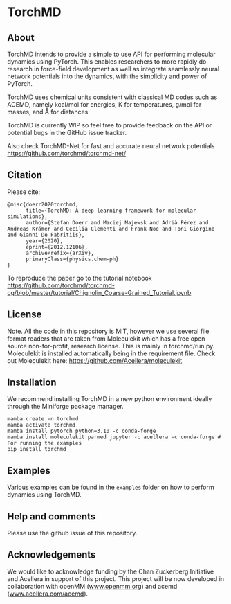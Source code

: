 # TorchMD

## About

TorchMD intends to provide a simple to use API for performing molecular dynamics using PyTorch. This enables researchers to more rapidly do research in force-field development as well as integrate seamlessly neural network potentials into the dynamics, with the simplicity and power of PyTorch.

TorchMD uses chemical units consistent with classical MD codes such as ACEMD, namely kcal/mol for energies, K for temperatures, g/mol for masses, and Å for distances.

TorchMD is currently WIP so feel free to provide feedback on the API or potential bugs in the GitHub issue tracker.

Also check TorchMD-Net for fast and accurate neural network potentials https://github.com/torchmd/torchmd-net/

## Citation

Please cite:

```
@misc{doerr2020torchmd,
      title={TorchMD: A deep learning framework for molecular simulations},
      author={Stefan Doerr and Maciej Majewsk and Adrià Pérez and Andreas Krämer and Cecilia Clementi and Frank Noe and Toni Giorgino and Gianni De Fabritiis},
      year={2020},
      eprint={2012.12106},
      archivePrefix={arXiv},
      primaryClass={physics.chem-ph}
}
```

To reproduce the paper go to the tutorial notebook https://github.com/torchmd/torchmd-cg/blob/master/tutorial/Chignolin_Coarse-Grained_Tutorial.ipynb

## License

Note. All the code in this repository is MIT, however we use several file format readers that are taken from Moleculekit which has a free open source non-for-profit, research license. This is mainly in torchmd/run.py. Moleculekit is installed automatically being in the requirement file. Check out Moleculekit here: https://github.com/Acellera/moleculekit

## Installation

We recommend installing TorchMD in a new python environment ideally through the Miniforge package manager.

```
mamba create -n torchmd
mamba activate torchmd
mamba install pytorch python=3.10 -c conda-forge
mamba install moleculekit parmed jupyter -c acellera -c conda-forge # For running the examples
pip install torchmd
```

## Examples

Various examples can be found in the `examples` folder on how to perform dynamics using TorchMD.

## Help and comments

Please use the github issue of this repository.

## Acknowledgements

We would like to acknowledge funding by the Chan Zuckerberg Initiative and Acellera in support of this project. This project will be now developed in collaboration with openMM (www.openmm.org) and acemd (www.acellera.com/acemd).
